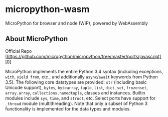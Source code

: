 # micropython-wasm

MicroPython for browser and node (WIP), powered by WebAssembly

## About MicroPython

Official Repo [https://github.com/micropython/micropython/tree/master/ports/javascript][0]

MicroPython implements the entire Python 3.4 syntax (including exceptions,
`with`, `yield from`, etc., and additionally `async`/`await` keywords from
Python 3.5). The following core datatypes are provided: `str` (including
basic Unicode support), `bytes`, `bytearray`, `tuple`, `list`, `dict`, `set`,
`frozenset`, `array.array`, `collections.namedtuple`, classes and instances.
Builtin modules include `sys`, `time`, and `struct`, etc. Select ports have
support for `_thread` module (multithreading). Note that only a subset of
Python 3 functionality is implemented for the data types and modules.


[0]: https://github.com/micropython/micropython/tree/master/ports/javascript
